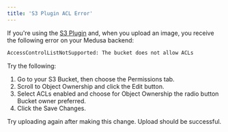 ```yaml
---
title: 'S3 Plugin ACL Error'
---
```


If you're using the [S3 Plugin](../plugins/file-service/s3.mdx) and, when you upload an image, you receive the following error on your Medusa backend:

```bash noReport
AccessControlListNotSupported: The bucket does not allow ACLs
```

Try the following:

1. Go to your S3 Bucket, then choose the Permissions tab.
2. Scroll to Object Ownership and click the Edit button.
3. Select ACLs enabled and choose for Object Ownership the radio button Bucket owner preferred.
4. Click the Save Changes.

Try uploading again after making this change. Upload should be successful.
